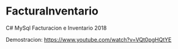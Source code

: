 # FacturaInventario
C# MySql Facturacion e Inventario 2018

Demostracion:
https://www.youtube.com/watch?v=VQt0pgHQtYE
